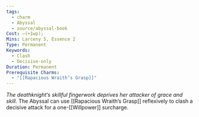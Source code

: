 ```yaml
---
tags:
  - charm
  - Abyssal
  - source/abyssal-book
Cost: —(+1wp); 
Mins: Larceny 5, Essence 2
Type: Permanent
Keywords:
  - Clash
  - Decisive-only
Duration: Permanent
Prerequisite Charms:
  - "[[Rapacious Wraith’s Grasp]]"
---
```

*The deathknight’s skillful fingerwork deprives her attacker of grace and skill.*
The Abyssal can use [[Rapacious Wraith’s Grasp]] reflexively to clash a decisive attack for a one-[[Willpower]] surcharge.